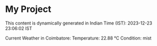 # My Project

This content is dynamically generated in Indian Time (IST): 2023-12-23 23:06:02 IST


Current Weather in Coimbatore:
Temperature: 22.88 °C
Condition: mist
